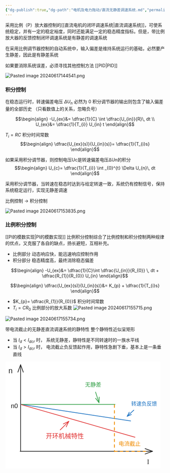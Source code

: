 ```yaml
---
{"dg-publish":true,"dg-path":"电机及电力拖动/直流无静差调速系统.md","permalink":"/电机及电力拖动/直流无静差调速系统/","dgPassFrontmatter":true,"noteIcon":"","created":"2024-05-15T20:20:48.758+08:00","updated":"2024-06-17T16:06:18.294+08:00"}
---
```


采用比例（P）放大器控制的[[直流电机的闭环调速系统\|直流调速系统]]，可使系统稳定，并有一定的稳定裕度，同时还能满足一定的稳态精度指标。但是，带比例放大器的反馈控制闭环调速系统是有静差的调速系统

在采用比例调节器控制的自动系统中，输入偏差是维持系统运行的基础，必然要产生静差，因此是有静差系统

如果要消除系统误差，必须寻找其他控制方法
[[PID\|PID]]

![Pasted image 20240617144541.png](/img/user/%E5%8A%9F%E8%83%BD%E6%80%A7%E6%96%87%E4%BB%B6%E5%A4%B9/%E8%BD%BD%E5%85%A5%E7%9A%84%E5%AA%92%E4%BD%93%E8%B5%84%E6%BA%90/Pasted%20image%2020240617144541.png)

### 积分控制
在稳态运行时，转速偏差电压 $\Delta U_{n}$ 必然为 0
积分调节器的输出则包含了输入偏差量的全部历史
（只看数值上的关系，忽略负号）

$$\begin{align}
-U_{ex}&= \dfrac{1}{C} \int  \dfrac{U_{in}}{R}\, dt \\
U_{ex}&= \dfrac{1}{T_{i}} U_{in}  t
\end{align}$$

$T_{i}=RC$  积分时间常数
$$\begin{align}
\dfrac{U_{ex}(s)}{U_{in}(s)}= \dfrac{1}{T_{i}s}
\end{align}$$

如果采用积分调节器，则控制电压Uc是转速偏差电压∆Un的积分
$$\begin{align}
U_{c}= \dfrac{1}{T_{i}} \int _{0}^{t} \Delta U_{n}\, dt 
\end{align}$$

采用积分调节器，当转速在稳态时达到与给定转速一致，系统仍有控制信号，保持系统稳定运行，实现无静差调速

比例控制         $\to$     积分控制

![Pasted image 20240617153835.png](/img/user/%E5%8A%9F%E8%83%BD%E6%80%A7%E6%96%87%E4%BB%B6%E5%A4%B9/%E8%BD%BD%E5%85%A5%E7%9A%84%E5%AA%92%E4%BD%93%E8%B5%84%E6%BA%90/Pasted%20image%2020240617153835.png)

### 比例积分控制
[[PI的模数实现\|PI的模数实现]]
比例积分控制综合了比例控制和积分控制两种规律的优点，又克服了各自的缺点，扬长避短，互相补充。
- 比例部分
	动态响应快，能迅速响应控制作用
- 积分部分
	稳态精度高，最终消除稳态偏差

$$\begin{align}
-U_{ex}&= \dfrac{1}{C}\int \dfrac{U_{in}}{R_{0}} \, dt + \dfrac{R_{1}}{R_{0}} U_{in}  
\end{align}$$

$$\begin{align}
\dfrac{U_{ex}(s)}{U_{in}(s)}&= K_{p} + \dfrac{1}{T_{i}s}
\end{align}$$
- $K_{p}= \dfrac{R_{1}}{R_{0}}$   积分时间常数
- $T_{i}= CR_{0}$  比例部分的放大系数
![Pasted image 20240617155715.png](/img/user/%E5%8A%9F%E8%83%BD%E6%80%A7%E6%96%87%E4%BB%B6%E5%A4%B9/%E8%BD%BD%E5%85%A5%E7%9A%84%E5%AA%92%E4%BD%93%E8%B5%84%E6%BA%90/Pasted%20image%2020240617155715.png)


![Pasted image 20240617155734.png](/img/user/%E5%8A%9F%E8%83%BD%E6%80%A7%E6%96%87%E4%BB%B6%E5%A4%B9/%E8%BD%BD%E5%85%A5%E7%9A%84%E5%AA%92%E4%BD%93%E8%B5%84%E6%BA%90/Pasted%20image%2020240617155734.png)


带电流截止的无静差直流调速系统的静特性
整个静特性近似呈矩形
- 当 $I_{d} < I_{dcr}$ 时，
	系统无静差，静特性是不同转速时的一族水平线
- 当 $I_{d} > I_{dcr}$  时，
	电流截止负反馈起作用，静特性急剧下垂，基本上是一条垂直线



<svg xmlns="http://www.w3.org/2000/svg" version="1.1" viewBox="0 0 489.69474041544606 339.10621208043153" width="489.69474041544606" height="339.10621208043153">  <!-- svg-source:excalidraw -->    <defs>    <style class="style-fonts">      @font-face {        font-family: "Virgil";        src: url("https://excalidraw.com/Virgil.woff2");      }      @font-face {        font-family: "Cascadia";        src: url("https://excalidraw.com/Cascadia.woff2");      }      @font-face {        font-family: "Assistant";        src: url("https://excalidraw.com/Assistant-Regular.woff2");      }    </style>      </defs>  <rect x="0" y="0" width="489.69474041544606" height="339.10621208043153" fill="#ffffff"></rect><g stroke-linecap="round"><g transform="translate(48.29228327661008 283.49267316716714) rotate(0 0 -136.74633658358357)"><path d="M0 0 C0 -45.58, 0 -227.91, 0 -273.49 M0 0 C0 -45.58, 0 -227.91, 0 -273.49" stroke="#1e1e1e" stroke-width="2" fill="none"></path></g><g transform="translate(48.29228327661008 283.49267316716714) rotate(0 0 -136.74633658358357)"><path d="M8.55 -250 C6.19 -256.49, 3.83 -262.97, 0 -273.49 M8.55 -250 C6.7 -255.08, 4.85 -260.16, 0 -273.49" stroke="#1e1e1e" stroke-width="2" fill="none"></path></g><g transform="translate(48.29228327661008 283.49267316716714) rotate(0 0 -136.74633658358357)"><path d="M-8.55 -250 C-6.19 -256.49, -3.83 -262.97, 0 -273.49 M-8.55 -250 C-6.7 -255.08, -4.85 -260.16, 0 -273.49" stroke="#1e1e1e" stroke-width="2" fill="none"></path></g></g><mask></mask><g stroke-linecap="round"><g transform="translate(46.9033977785632 283.8092330295465) rotate(0 209.29583342259912 0)"><path d="M0 0 C69.77 0, 348.83 0, 418.59 0 M0 0 C69.77 0, 348.83 0, 418.59 0" stroke="#1e1e1e" stroke-width="2" fill="none"></path></g><g transform="translate(46.9033977785632 283.8092330295465) rotate(0 209.29583342259912 0)"><path d="M395.1 8.55 C400.64 6.53, 406.19 4.51, 418.59 0 M395.1 8.55 C403.52 5.49, 411.93 2.42, 418.59 0" stroke="#1e1e1e" stroke-width="2" fill="none"></path></g><g transform="translate(46.9033977785632 283.8092330295465) rotate(0 209.29583342259912 0)"><path d="M395.1 -8.55 C400.64 -6.53, 406.19 -4.51, 418.59 0 M395.1 -8.55 C403.52 -5.49, 411.93 -2.42, 418.59 0" stroke="#1e1e1e" stroke-width="2" fill="none"></path></g></g><mask></mask><g transform="translate(17.706111733520856 128.2883651007835) rotate(0 11.123046875 11.5)"><text x="0" y="18.400390625" font-family="Helvetica, Segoe UI Emoji" font-size="20px" fill="#1e1e1e" text-anchor="start" style="white-space: pre;" direction="ltr" dominant-baseline="alphabetic">n0</text></g><g transform="translate(10 15.614339875182395) rotate(0 6.520881652832031 13.484129406156967)"><text x="0" y="21.57506507055113" font-family="Helvetica, Segoe UI Emoji" font-size="23.450659836794777px" fill="#1e1e1e" text-anchor="start" style="white-space: pre;" direction="ltr" dominant-baseline="alphabetic">n</text></g><g transform="translate(448.1674005501011 305.10621208043153) rotate(0 5.859375 12)"><text x="0" y="19.3125" font-family="Cascadia, Segoe UI Emoji" font-size="20px" fill="#1e1e1e" text-anchor="start" style="white-space: pre;" direction="ltr" dominant-baseline="alphabetic">I</text></g><g stroke-linecap="round"><g transform="translate(47.99049540779674 135.0801788953463) rotate(0 174.1722496407263 26.324992108393076)"><path d="M0 0 C58.06 8.77, 290.29 43.87, 348.34 52.65 M0 0 C58.06 8.77, 290.29 43.87, 348.34 52.65" stroke="#1971c2" stroke-width="2" fill="none"></path></g></g><mask></mask><g stroke-linecap="round"><g transform="translate(406.4266707230473 153.45870502499588) rotate(0 -10.537068614554357 9.831112753733066)"><path d="M0 0 C-3.51 3.28, -17.56 16.39, -21.07 19.66 M0 0 C-3.51 3.28, -17.56 16.39, -21.07 19.66" stroke="#1971c2" stroke-width="2" fill="none"></path></g><g transform="translate(406.4266707230473 153.45870502499588) rotate(0 -10.537068614554357 9.831112753733066)"><path d="M-14.53 6.82 C-15.87 9.45, -17.21 12.08, -21.07 19.66 M-14.53 6.82 C-15.87 9.43, -17.2 12.05, -21.07 19.66" stroke="#1971c2" stroke-width="2" fill="none"></path></g><g transform="translate(406.4266707230473 153.45870502499588) rotate(0 -10.537068614554357 9.831112753733066)"><path d="M-7.81 14.03 C-10.53 15.18, -13.25 16.34, -21.07 19.66 M-7.81 14.03 C-10.51 15.17, -13.21 16.32, -21.07 19.66" stroke="#1971c2" stroke-width="2" fill="none"></path></g></g><mask></mask><g stroke-linecap="round"><g transform="translate(49.58246812545417 135.47582128788667) rotate(0 148.76756358261446 0)"><path d="M0 0 C49.59 0, 247.95 0, 297.54 0 M0 0 C49.59 0, 247.95 0, 297.54 0" stroke="#2f9e44" stroke-width="2" fill="none"></path></g></g><mask></mask><g stroke-linecap="round"><g transform="translate(49.431125300367285 135.91082557664913) rotate(0 180.2783630830752 51.63508905399607)"><path d="M0 0 C60.09 17.21, 300.46 86.06, 360.56 103.27 M0 0 C60.09 17.21, 300.46 86.06, 360.56 103.27" stroke="#e03131" stroke-width="2" fill="none"></path></g></g><mask></mask><g stroke-linecap="round"><g transform="translate(173.5987155243447 216.0352200576475) rotate(0 13.590525847406184 -13.418811414375739)"><path d="M0 0 C4.53 -4.47, 22.65 -22.36, 27.18 -26.84 M0 0 C4.53 -4.47, 22.65 -22.36, 27.18 -26.84" stroke="#e03131" stroke-width="2" fill="none"></path></g><g transform="translate(173.5987155243447 216.0352200576475) rotate(0 13.590525847406184 -13.418811414375739)"><path d="M19 -9.58 C22.11 -16.14, 25.22 -22.71, 27.18 -26.84 M19 -9.58 C21.46 -14.78, 23.93 -19.97, 27.18 -26.84" stroke="#e03131" stroke-width="2" fill="none"></path></g><g transform="translate(173.5987155243447 216.0352200576475) rotate(0 13.590525847406184 -13.418811414375739)"><path d="M9.82 -18.88 C16.42 -21.9, 23.03 -24.93, 27.18 -26.84 M9.82 -18.88 C15.05 -21.27, 20.28 -23.67, 27.18 -26.84" stroke="#e03131" stroke-width="2" fill="none"></path></g></g><mask></mask><g transform="translate(128.34132866021196 223.5175068434669) rotate(0 60 12)"><text x="0" y="19.3125" font-family="Cascadia, Segoe UI Emoji" font-size="20px" fill="#e03131" text-anchor="start" style="white-space: pre;" direction="ltr" dominant-baseline="alphabetic">开环机械特性</text></g><g stroke-linecap="round"><g transform="translate(285.4058259019798 96.54879796705427) rotate(0 5.441195109222122 16.673061616246912)"><path d="M0 0 C1.81 5.56, 9.07 27.79, 10.88 33.35 M0 0 C1.81 5.56, 9.07 27.79, 10.88 33.35" stroke="#2f9e44" stroke-width="2" fill="none"></path></g><g transform="translate(285.4058259019798 96.54879796705427) rotate(0 5.441195109222122 16.673061616246912)"><path d="M0.07 19.54 C3.64 24.1, 7.21 28.66, 10.88 33.35 M0.07 19.54 C3.11 23.42, 6.15 27.3, 10.88 33.35" stroke="#2f9e44" stroke-width="2" fill="none"></path></g><g transform="translate(285.4058259019798 96.54879796705427) rotate(0 5.441195109222122 16.673061616246912)"><path d="M11.47 15.82 C11.28 21.61, 11.08 27.4, 10.88 33.35 M11.47 15.82 C11.31 20.75, 11.14 25.67, 10.88 33.35" stroke="#2f9e44" stroke-width="2" fill="none"></path></g></g><mask></mask><g transform="translate(252.17546409691704 62.20407936639674) rotate(0 25.59745493198625 10.238981972794477)"><text x="0" y="16.47836161246614" font-family="Cascadia, Segoe UI Emoji" font-size="17.064969954657496px" fill="#2f9e44" text-anchor="start" style="white-space: pre;" direction="ltr" dominant-baseline="alphabetic">无静差</text></g><g transform="translate(398.2947465189617 122.82751222771503) rotate(0 40.69999694824219 9.77298204981372)"><text x="0" y="15.72839298641896" font-family="Cascadia, Segoe UI Emoji" font-size="16.288303416356207px" fill="#1971c2" text-anchor="start" style="white-space: pre;" direction="ltr" dominant-baseline="alphabetic">转速负反馈</text></g><g stroke-linecap="round"><g transform="translate(345.11643364477675 137.09909784832098) rotate(0 0 73.6426008276315)"><path d="M0 0 C0 24.55, 0 122.74, 0 147.29" stroke="#f08c00" stroke-width="2.5" fill="none" stroke-dasharray="8 10"></path></g></g><mask></mask><g transform="translate(358.35515000073667 248.87740673518738) rotate(0 34.8010252021387 10.4403075606416)"><text x="0" y="16.802369980407587" font-family="Cascadia, Segoe UI Emoji" font-size="17.400512601069344px" fill="#f08c00" text-anchor="start" style="white-space: pre;" direction="ltr" dominant-baseline="alphabetic">电流截止</text></g><g stroke-linecap="round"><g transform="translate(345.8294303591289 283.9475068463265) rotate(0 49.99647676791443 0)"><path d="M0 0 C16.67 0, 83.33 0, 99.99 0" stroke="#f08c00" stroke-width="2.5" fill="none" stroke-dasharray="8 10"></path></g></g><mask></mask></svg>

